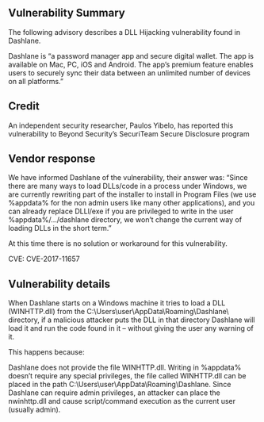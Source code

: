 ## Vulnerability Summary
The following advisory describes a DLL Hijacking vulnerability found in Dashlane.

Dashlane is “a password manager app and secure digital wallet. The app is available on Mac, PC, iOS and Android. The app’s premium feature enables users to securely sync their data between an unlimited number of devices on all platforms.”

## Credit
An independent security researcher, Paulos Yibelo, has reported this vulnerability to Beyond Security’s SecuriTeam Secure Disclosure program

## Vendor response
We have informed Dashlane of the vulnerability, their answer was: “Since there are many ways to load DLLs/code in a process under Windows, we are currently rewriting part of the installer to install in Program Files (we use %appdata% for the non admin users like many other applications), and you can already replace DLLl/exe if you are privileged to write in the user %appdata%/…/dashlane directory, we won’t change the current way of loading DLLs in the short term.”

At this time there is no solution or workaround for this vulnerability.

CVE: CVE-2017-11657

## Vulnerability details
When Dashlane starts on a Windows machine it tries to load a DLL (WINHTTP.dll) from the C:\Users\user\AppData\Roaming\Dashlane\ directory, if a malicious attacker puts the DLL in that directory Dashlane will load it and run the code found in it – without giving the user any warning of it.

This happens because:

Dashlane does not provide the file WINHTTP.dll.
Writing in %appdata% doesn’t require any special privileges, the file called WINHTTP.dll can be placed in the path C:\Users\user\AppData\Roaming\Dashlane\.
Since Dashlane can require admin privileges, an attacker can place the nwinhttp.dll and cause script/command execution as the current user (usually admin).